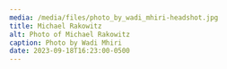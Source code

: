 ```yaml
---
media: /media/files/photo_by_wadi_mhiri-headshot.jpg
title: Michael Rakowitz
alt: Photo of Michael Rakowitz
caption: Photo by Wadi Mhiri
date: 2023-09-18T16:23:00-0500
---
```

